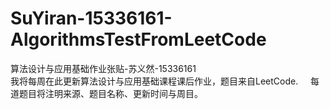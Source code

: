 # SuYiran-15336161-AlgorithmsTestFromLeetCode
算法设计与应用基础作业张贴-苏义然-15336161    
我将每周在此更新算法设计与应用基础课程课后作业，题目来自LeetCode.    
每道题目将注明来源、题目名称、更新时间与周目。
